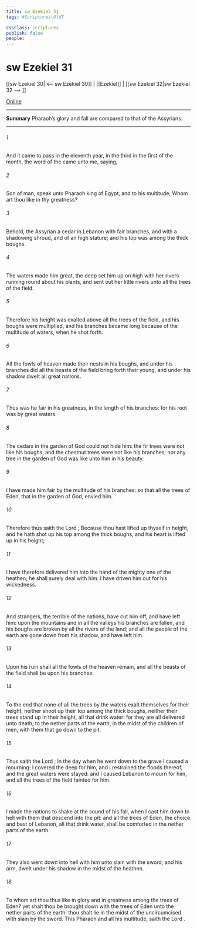 ```yaml
---
title: sw Ezekiel 31
tags: #Scriptures\OldT

cssclass: scriptures
publish: false
people:
---
```


# sw Ezekiel 31
[[sw Ezekiel 30| <-- sw Ezekiel 30]] | [[Ezekiel]] | [[sw Ezekiel 32|sw Ezekiel 32 --> ]]

[Online](https://churchofjesuschrist.org/study/scriptures/ot/ezek/31?lang=eng)

---
__Summary__
Pharaoh’s glory and fall are compared to that of the Assyrians.

---
###### 1 
And it came to pass in the eleventh year, in the third  in the first  of the month,  the word of the  came unto me, saying,

###### 2 
Son of man, speak unto Pharaoh king of Egypt, and to his multitude; Whom art thou like in thy greatness?

###### 3 
Behold, the Assyrian  a cedar in Lebanon with fair branches, and with a shadowing shroud, and of an high stature; and his top was among the thick boughs.

###### 4 
The waters made him great, the deep set him up on high with her rivers running round about his plants, and sent out her little rivers unto all the trees of the field.

###### 5 
Therefore his height was exalted above all the trees of the field, and his boughs were multiplied, and his branches became long because of the multitude of waters, when he shot forth.

###### 6 
All the fowls of heaven made their nests in his boughs, and under his branches did all the beasts of the field bring forth their young, and under his shadow dwelt all great nations.

###### 7 
Thus was he fair in his greatness, in the length of his branches: for his root was by great waters.

###### 8 
The cedars in the garden of God could not hide him: the fir trees were not like his boughs, and the chestnut trees were not like his branches; nor any tree in the garden of God was like unto him in his beauty.

###### 9 
I have made him fair by the multitude of his branches: so that all the trees of Eden, that  in the garden of God, envied him.

###### 10 
Therefore thus saith the Lord ; Because thou hast lifted up thyself in height, and he hath shot up his top among the thick boughs, and his heart is lifted up in his height;

###### 11 
I have therefore delivered him into the hand of the mighty one of the heathen; he shall surely deal with him: I have driven him out for his wickedness.

###### 12 
And strangers, the terrible of the nations, have cut him off, and have left him: upon the mountains and in all the valleys his branches are fallen, and his boughs are broken by all the rivers of the land; and all the people of the earth are gone down from his shadow, and have left him.

###### 13 
Upon his ruin shall all the fowls of the heaven remain, and all the beasts of the field shall be upon his branches:

###### 14 
To the end that none of all the trees by the waters exalt themselves for their height, neither shoot up their top among the thick boughs, neither their trees stand up in their height, all that drink water: for they are all delivered unto death, to the nether parts of the earth, in the midst of the children of men, with them that go down to the pit.

###### 15 
Thus saith the Lord ; In the day when he went down to the grave I caused a mourning: I covered the deep for him, and I restrained the floods thereof, and the great waters were stayed: and I caused Lebanon to mourn for him, and all the trees of the field fainted for him.

###### 16 
I made the nations to shake at the sound of his fall, when I cast him down to hell with them that descend into the pit: and all the trees of Eden, the choice and best of Lebanon, all that drink water, shall be comforted in the nether parts of the earth.

###### 17 
They also went down into hell with him unto  slain with the sword; and  his arm,  dwelt under his shadow in the midst of the heathen.

###### 18 
To whom art thou thus like in glory and in greatness among the trees of Eden? yet shalt thou be brought down with the trees of Eden unto the nether parts of the earth: thou shalt lie in the midst of the uncircumcised with  slain by the sword. This  Pharaoh and all his multitude, saith the Lord .

